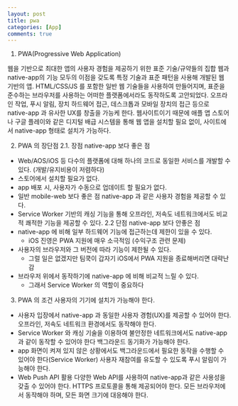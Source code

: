 ```yaml
---
layout: post
title: pwa
categories: [App]
comments: true
---
```


1. PWA(Progressive Web Application)

웹을 기반으로 최대한 앱의 사용자 경험을 제공하기 위한 표준 기술/규약들의 집합
웹과 native-app의 기능 모두의 이점을 갖도록 특정 기술과 표준 패턴을 사용해 개발된 웹 기반의 앱.
HTML/CSS/JS 를 포함한 일반 웹 기술들을 사용하여 만들어지며, 표준을 준수하는 브라우저를 사용하는 어떠한 플랫폼에서라도 동작하도록 고안되었다.
오프라인 작업, 푸시 알림, 장치 하드웨어 접근, 데스크톱과 모바일 장치의 접근 등으로 native-app 과 유사한 UX를 창출을 가능케 한다.
웹사이트이기 때문에 애플 앱 스토어나 구글 플레이와 같은 디지털 배급 시스템을 통해 웹 앱을 설치할 필요 없이, 사이트에서 native-app 형태로 설치가 가능하다.

2. PWA 의 장단점
2.1. 장점
native-app 보다 좋은 점
- Web/AOS/iOS 등 다수의 플랫폼에 대해 하나의 코드로 동일한 서비스를 개발할 수 있다. (개발/유지비용이 저렴하다)
- 스토어에서 설치할 필요가 없다.
- app 배포 시, 사용자가 수동으로 업데이트 할 필요가 없다.
- 일반 mobile-web 보다 좋은 점
native-app 과 같은 사용자 경험을 제공할 수 있다.
- Service Worker 기반의 캐싱 기능을 통해 오프라인, 저속도 네트워크에서도 비교적 쾌적한 기능을 제공할 수 있다.
2.2 단점
native-app 보다 안좋은 점
- native-app 에 비해 일부 하드웨어 기능에 접근하는데 제한이 있을 수 있다.
  - iOS 진영은 PWA 지원에 매우 소극적임 (수익구조 관련 문제)
- 사용자의 브라우저와 그 버전에 따라 기능이 제한될 수 있다.
  - 그럴 일은 없겠지만 팀쿡이 갑자기 iOS에서 PWA 지원을 종료해버리면 대략난감
- 브라우저 위에서 동작하기에 native-app 에 비해 비교적 느릴 수 있다.
  - 그래서 Service Worker 의 역할이 중요하다

3. PWA 의 조건
사용자의 기기에 설치가 가능해야 한다.
- 사용자 입장에서 native-app 과 동일한 사용자 경험(UX)를 제공할 수 있어야 한다.
오프라인, 저속도 네트워크 환경에서도 동작해야 한다.
- Service Worker 와 캐싱 기술을 이용하여 불안정한 네트워크에서도 native-app 과 같이 동작할 수 있어야 한다
백그라운드 동기화가 가능해야 한다.
- app 화면이 켜져 있지 않은 상황에서도 백그라운드에서 필요한 동작을 수행할 수 있어야 한다(Service Worker)
사용자 재참여를 유도할 수 있도록 푸시 알림이 가능해야 한다.
- Web Push API 활용
다양한 Web API를 사용하여 native-app과 같은 사용성을 갖출 수 있어야 한다.
HTTPS 프로토콜을 통해 제공되어야 한다.
모든 브라우저에서 동작해야 하며, 모든 화면 크기에 대응해야 한다.
